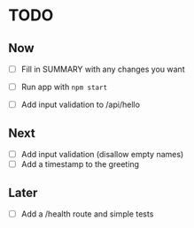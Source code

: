 # TODO

## Now
- [ ] Fill in SUMMARY with any changes you want
- [ ] Run app with `npm start`
- [ ] Add input validation to /api/hello



## Next
- [ ] Add input validation (disallow empty names)
- [ ] Add a timestamp to the greeting

## Later
- [ ] Add a /health route and simple tests
